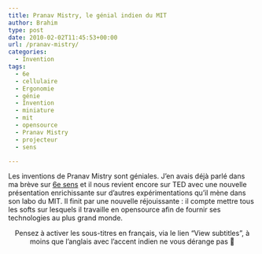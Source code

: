 ```yaml
---
title: Pranav Mistry, le génial indien du MIT
author: Brahim
type: post
date: 2010-02-02T11:45:53+00:00
url: /pranav-mistry/
categories:
  - Invention
tags:
  - 6e
  - cellulaire
  - Ergonomie
  - génie
  - Invention
  - miniature
  - mit
  - opensource
  - Pranav Mistry
  - projecteur
  - sens

---
```

Les inventions de Pranav Mistry sont géniales. J&#8217;en avais déjà parlé dans ma brève sur [6e sens][1] et il nous revient encore sur TED avec une nouvelle présentation enrichissante sur d&#8217;autres expérimentations qu&#8217;il mène dans son labo du MIT. Il finit par une nouvelle réjouissante : il compte mettre tous les softs sur lesquels il travaille en opensource afin de fournir ses technologies au plus grand monde.

<p style="text-align: center;">
</p>

<p style="text-align: center;">
  Pensez à activer les sous-titres en français, via le lien &#8220;View subtitles&#8221;, à moins que l&#8217;anglais avec l&#8217;accent indien ne vous dérange pas 🙂
</p>

 [1]: /6e-sens/